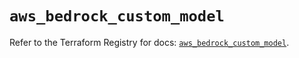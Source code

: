 # `aws_bedrock_custom_model`

Refer to the Terraform Registry for docs: [`aws_bedrock_custom_model`](https://registry.terraform.io/providers/hashicorp/aws/5.52.0/docs/resources/bedrock_custom_model).
